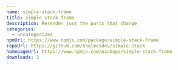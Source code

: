 ```yaml
---
name: simple-stack-frame
title: simple-stack-frame
description: Rerender just the parts that change
categories:
  - uncategorized
npmUrl: https://www.npmjs.com/package/simple-stack-frame
repoUrl: https://github.com/bholmesdev/simple-stack
homepageUrl: https://www.npmjs.com/package/simple-stack-frame
downloads: 3
---
```

